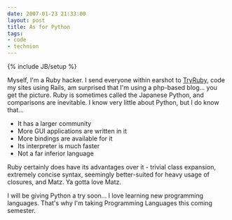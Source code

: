 ```yaml
---
date: 2007-01-23 21:33:00
layout: post
title: As for Python
tags:
- code
- technion
---
```

{% include JB/setup %}

Myself, I'm a Ruby hacker. I send everyone within earshot to
[TryRuby](http://tryruby.hobix.com), code my sites using Rails, am surprised
that I'm using a php-based blog... you get the picture. Ruby is sometimes
called the Japanese Python, and comparisons are inevitable. I know very little
about Python, but I do know that...

* It has a larger community
* More GUI applications are written in it
* More bindings are available for it
* Its interpreter is much faster
* Not a far inferior language

Ruby certainly does have its advantages over it - trivial class expansion,
extremely concise syntax, seemingly better-suited for heavy usage of closures,
and Matz. Ya gotta love Matz.

I will be giving Python a try soon... I love learning new programming
languages. That's why I'm taking Programming Languages this coming semester.
